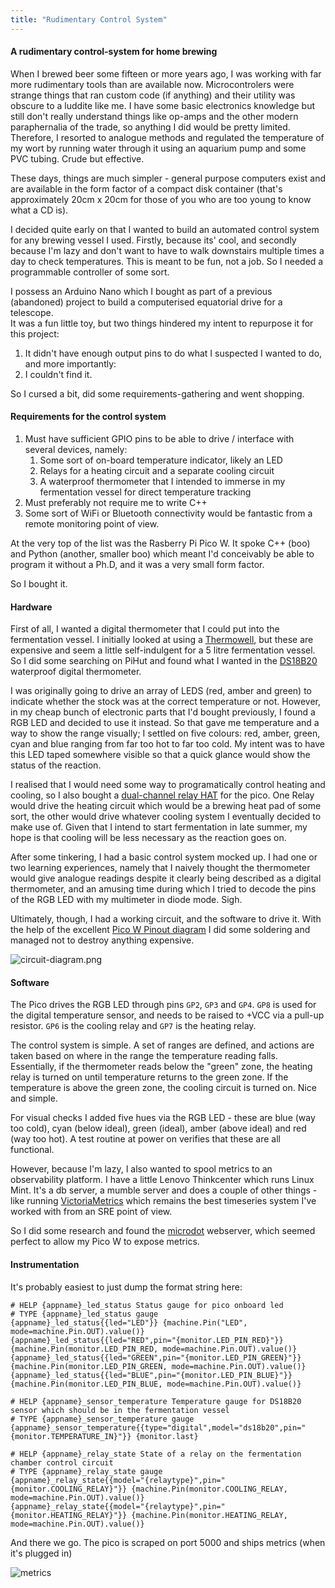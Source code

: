 ```yaml
---
title: "Rudimentary Control System"
---
```


#### A rudimentary control-system for home brewing

When I brewed beer some fifteen or more years ago, I was working with far more rudimentary tools than are available now.  Microcontrolers were strange things that ran custom code (if anything) and their utility
was obscure to a luddite like me.  I have some basic electronics knowledge but still don't really understand things like op-amps and the other modern 
paraphernalia of the trade, so anything I did would be pretty limited.   Therefore, I resorted to analogue methods and regulated the temperature of my wort by running water through it using an aquarium pump and some PVC tubing.
Crude but effective.

These days, things are much simpler - general purpose computers exist and are available in the form factor of a compact disk container (that's approximately 20cm x 20cm for those of you who are too young to know what a CD is).

I decided quite early on that I wanted to build an automated control system for any brewing vessel I used.  Firstly, because its' cool, and secondly
because I'm lazy and don't want to have to walk downstairs multiple times a day to check temperatures.  This is meant to be fun, not a job.
So I needed a programmable controller of some sort.

I possess an Arduino Nano which I bought as part of a previous (abandoned) project to build a computerised equatorial drive for a telescope.   
It was a fun little toy, but two things hindered my intent to repurpose it for this project:

1. It didn't have enough output pins to do what I suspected I wanted to do, and more importantly:
2. I couldn't find it.

So I cursed a bit, did some requirements-gathering and went shopping.

#### Requirements for the control system

1.  Must have sufficient GPIO pins to be able to drive / interface with several devices, namely:
    1. Some sort of on-board temperature indicator, likely an LED
    2. Relays for a heating circuit and a separate cooling circuit
    3. A waterproof thermometer that I intended to immerse in my fermentation vessel for direct temperature tracking 
2. Must preferably not require me to write C++
3. Some sort of WiFi or Bluetooth connectivity would be fantastic from a remote monitoring point of view.

At the very top of the list was the Rasberry Pi Pico W.  It spoke C++ (boo) and Python (another, smaller boo) which meant I'd conceivably be able to program it without  a Ph.D,
and it was a very small form factor.

So I bought it.

#### Hardware

First of all, I wanted a digital thermometer that I could put into the fermentation vessel.  I initially looked at using a [Thermowell](https://en.wikipedia.org/wiki/Thermowell), but these
are expensive and seem a little self-indulgent for a 5 litre fermentation vessel.  So I did some searching on PiHut and found what I wanted in the [DS18B20](https://thepihut.com/products/waterproof-ds18b20-digital-temperature-sensor-extras?srsltid=AfmBOopj4YG-kSlCmCX16z3JmvaJYnVBC-36X4jaRMKdsdNXNolsTzhG) waterproof digital thermometer.

I was originally going to drive an array of LEDS (red, amber and green) to indicate whether the stock was at the correct temperature or not.  However, in my cheap 
bunch of electronic parts that I'd bought previously, I found a RGB LED and decided to use it instead.  So that gave me temperature and a way to show the range visually; I settled on five colours: red, amber, green, cyan and blue ranging from far too hot to far too cold.  My intent was to have this LED taped somewhere visible so that a quick glance would show the status of the reaction.

I realised that I would need some way to programatically control heating and cooling, so I also bought a [dual-channel relay HAT](https://thepihut.com/products/dual-channel-relay-hat-for-raspberry-pi-pico) for the pico.  One Relay would drive the heating circuit which would be a brewing heat pad of some sort,
the other would drive whatever cooling system I eventually decided to make use of.  Given that I intend to start fermentation in late summer, my hope is that cooling will be less necessary as the reaction goes on.

After some tinkering, I had a basic control system mocked up.  I had one or two learning experiences, namely that I naively thought the thermometer would give analogue readings despite it clearly being described as a digital thermometer,
and an amusing time during which I tried to decode the pins of the RGB LED with my multimeter in diode mode.   Sigh.

Ultimately, though, I had a working circuit, and the software to drive it.  With the help of the excellent [Pico W Pinout diagram](https://datasheets.raspberrypi.com/picow/PicoW-A4-Pinout.pdf) I did some soldering and managed not to destroy anything expensive.

![circuit-diagram.png](/circuit-diagram.png)

#### Software

The Pico drives the RGB LED through pins `GP2`, `GP3` and `GP4`.  `GP8` is used for the digital temperature sensor, and needs to be raised to +VCC via a pull-up resistor.
`GP6` is the cooling relay and `GP7` is the heating relay.

The control system is simple.  A set of ranges are defined, and actions are taken based on where in the range the temperature reading falls.
Essentially, if the thermometer reads below the "green" zone, the heating relay is turned on until temperature returns to the green zone.  If the 
temperature is above the green zone, the cooling circuit is turned on.  Nice and simple.   

For visual checks I added five hues via the RGB LED - these are blue (way too cold), cyan (below ideal), green (ideal), amber (above ideal) and red (way too hot).
A test routine at power on verifies that these are all functional.

However, because I'm lazy, I also wanted to spool metrics to an observability platform.  I have a little Lenovo Thinkcenter which runs Linux Mint.  It's a db server, a mumble server and does a couple of other things - like running [VictoriaMetrics](https://victoriametrics.com/) which remains the best timeseries system I've worked with from an SRE point of view.

So I did some research and found the [microdot](https://microdot.readthedocs.io/en/latest/) webserver, which seemed perfect to allow my Pico W to expose metrics.

#### Instrumentation

It's probably easiest to just dump the format string here:

    # HELP {appname}_led_status Status gauge for pico onboard led
    # TYPE {appname}_led_status gauge
    {appname}_led_status{{led="LED"}} {machine.Pin("LED", mode=machine.Pin.OUT).value()}
    {appname}_led_status{{led="RED",pin="{monitor.LED_PIN_RED}"}} {machine.Pin(monitor.LED_PIN_RED, mode=machine.Pin.OUT).value()}
    {appname}_led_status{{led="GREEN",pin="{monitor.LED_PIN_GREEN}"}} {machine.Pin(monitor.LED_PIN_GREEN, mode=machine.Pin.OUT).value()}
    {appname}_led_status{{led="BLUE",pin="{monitor.LED_PIN_BLUE}"}} {machine.Pin(monitor.LED_PIN_BLUE, mode=machine.Pin.OUT).value()}
    
    # HELP {appname}_sensor_temperature Temperature gauge for DS18B20 sensor which should be in the fermentation vessel
    # TYPE {appname}_sensor_temperature gauge
    {appname}_sensor_temperature{{type="digital",model="ds18b20",pin="{monitor.TEMPERATURE_IN}"}} {monitor.last}
    
    # HELP {appname}_relay_state State of a relay on the fermentation chamber control circuit
    # TYPE {appname}_relay_state gauge
    {appname}_relay_state{{model="{relaytype}",pin="{monitor.COOLING_RELAY}"}} {machine.Pin(monitor.COOLING_RELAY, mode=machine.Pin.OUT).value()}
    {appname}_relay_state{{model="{relaytype}",pin="{monitor.HEATING_RELAY}"}} {machine.Pin(monitor.HEATING_RELAY, mode=machine.Pin.OUT).value()}

And there we go. The pico is scraped on port 5000 and ships metrics (when it's plugged in)

![metrics](/metrics.png)